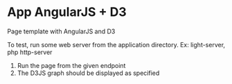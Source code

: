 # App AngularJS + D3

Page template with AngularJS and D3

To test, run some web server from the application directory. Ex: light-server, php http-server

1. Run the page from the given endpoint
2. The D3JS graph should be displayed as specified
